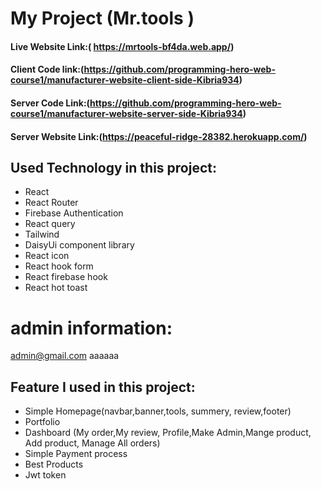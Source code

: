 # My Project (Mr.tools )
#### Live Website Link:( https://mrtools-bf4da.web.app/)
#### Client Code link:(https://github.com/programming-hero-web-course1/manufacturer-website-client-side-Kibria934)
#### Server Code Link:(https://github.com/programming-hero-web-course1/manufacturer-website-server-side-Kibria934)
#### Server Website Link:(https://peaceful-ridge-28382.herokuapp.com/)

## Used Technology in this project:
- React
- React Router
- Firebase Authentication
- React query
- Tailwind
- DaisyUi component library
- React icon
- React hook form
- React firebase hook
- React hot toast

# admin information: 
admin@gmail.com
aaaaaa


## Feature I used in this project:
- Simple Homepage(navbar,banner,tools, summery, review,footer)
- Portfolio
- Dashboard (My order,My review, Profile,Make Admin,Mange product, Add product, Manage All orders)
- Simple Payment process
- Best Products
- Jwt token